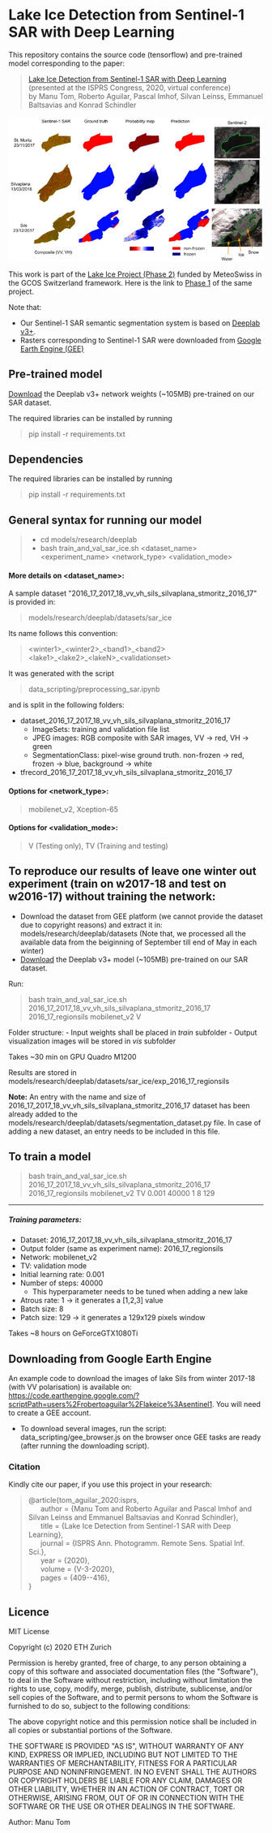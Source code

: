 # Lake Ice Detection from Sentinel-1 SAR with Deep Learning

This repository contains the source code (tensorflow) and pre-trained model corresponding to the paper:<br>
>[Lake Ice Detection from Sentinel-1 SAR with Deep Learning](https://www.isprs-ann-photogramm-remote-sens-spatial-inf-sci.net/V-3-2020/409/2020/) (presented at the ISPRS Congress, 2020, virtual conference)<br>
> by Manu Tom, Roberto Aguilar, Pascal Imhof, Silvan Leinss, Emmanuel Baltsavias and Konrad Schindler

![segmentation_sar](figures/qual_tran_sils.jpg)

This work is part of the [Lake Ice Project (Phase 2)](https://prs.igp.ethz.ch/research/current_projects/integrated-lake-ice-monitoring-and-generation-of-sustainable--re.html) funded by MeteoSwiss in the GCOS Switzerland framework. Here is the link to [Phase 1](https://prs.igp.ethz.ch/research/completed_projects/integrated-monitoring-of-ice-in-selected-swiss-lakes.html) of the same project.

Note that:<br>
* Our Sentinel-1 SAR semantic segmentation system is based on [Deeplab v3+](https://arxiv.org/abs/1706.05587).
* Rasters corresponding to Sentinel-1 SAR 
were downloaded from [Google Earth Engine (GEE)](https://earthengine.google.com/)

## Pre-trained model
[Download](https://share.phys.ethz.ch/~pf/tommdata/Sentinel-1_SAR/pre-trained-model.zip) the Deeplab v3+ network weights (~105MB) pre-trained on our SAR dataset.

The required libraries can be installed by running
> pip install -r requirements.txt

## Dependencies

The required libraries can be installed by running
> pip install -r requirements.txt

## General syntax for running our model
> * cd models/research/deeplab
> * bash train_and_val_sar_ice.sh <dataset_name> <experiment_name> <network_type> <validation_mode>

#### More details on <dataset_name>:
A sample dataset "2016_17_2017_18_vv_vh_sils_silvaplana_stmoritz_2016_17" is provided in:
>models/research/deeplab/datasets/sar_ice

Its name follows this convention:
>\<winter1\>\_\<winter2\>\_\<band1\>\_\<band2\>\<lake1\>\_\<lake2\>\_\<lakeN\>\_\<validationset\>

It was generated with the script 
>data_scripting/preprocessing_sar.ipynb

and is split in the following folders:

- dataset_2016_17_2017_18_vv_vh_sils_silvaplana_stmoritz_2016_17
    - ImageSets: training and validation file list
    - JPEG images: RGB composite with SAR images, VV -> red, VH -> green
    - SegmentationClass: pixel-wise ground truth. non-frozen -> red, frozen -> blue, background -> white
- tfrecord_2016_17_2017_18_vv_vh_sils_silvaplana_stmoritz_2016_17

#### Options for <network_type>:
>mobilenet_v2, 
>Xception-65

#### Options for <validation_mode>:
>V (Testing only), 
>TV (Training and testing)

## To reproduce our results of leave one winter out experiment (train on w2017-18 and test on w2016-17) without training the network:
- Download the dataset from GEE platform (we cannot provide the dataset due to copyright reasons) and extract it in: models/research/deeplab/datasets
(Note that, we processed all the available data from the beiginning of September till end of May in each winter)
- [Download](https://share.phys.ethz.ch/~pf/tommdata/Sentinel-1_SAR/pre-trained-model.zip) the Deeplab v3+ model (~105MB) pre-trained on our SAR dataset. 

Run:

> bash train_and_val_sar_ice.sh 2016_17_2017_18_vv_vh_sils_silvaplana_stmoritz_2016_17 2016_17_regionsils mobilenet_v2 V

Folder structure:
    - Input weights shall be placed in *train* subfolder
    - Output visualization images will be stored in *vis* subfolder

Takes ~30 min on GPU Quadro M1200

Results are stored in models/research/deeplab/datasets/sar_ice/exp_2016_17_regionsils

**Note:**  An entry with the name and size of 2016_17_2017_18_vv_vh_sils_silvaplana_stmoritz_2016_17 dataset has been already added to the models/research/deeplab/datasets/segmentation_dataset.py file. In case of adding a new dataset, an entry needs to be included in this file.

## To train a model

> bash train_and_val_sar_ice.sh 2016_17_2017_18_vv_vh_sils_silvaplana_stmoritz_2016_17 2016_17_regionsils mobilenet_v2 TV 0.001 40000 1 8 129
-----
#####  Training parameters:
- Dataset: 2016_17_2017_18_vv_vh_sils_silvaplana_stmoritz_2016_17
- Output folder (same as experiment name): 2016_17_regionsils
- Network: mobilenet_v2
- TV: validation mode
- Initial learning rate: 0.001
- Number of steps: 40000
    - This hyperparameter needs to be tuned when adding a new lake
- Atrous rate: 1 -> it generates a [1,2,3] value
- Batch size: 8
- Patch size: 129 -> it generates a 129x129 pixels window

Takes ~8 hours on GeForceGTX1080Ti

## Downloading from Google Earth Engine

An example code to download the images of lake Sils from winter 2017-18 (with VV polarisation) is available on: https://code.earthengine.google.com/?scriptPath=users%2Frobertoaguilar%2Flakeice%3Asentinel1. You will need to create a GEE account.

* To download several images, run the script: data_scripting/gee_browser.js on the browser once GEE tasks are ready (after running the downloading script).

### Citation

Kindly cite our paper, if you use this project in your research:

> @article{tom_aguilar_2020:isprs,<br>
>&nbsp;&nbsp;&nbsp;&nbsp;&nbsp;&nbsp;author    = {Manu Tom and Roberto Aguilar and Pascal Imhof and Silvan Leinss and Emmanuel Baltsavias and Konrad Schindler},<br>
>&nbsp;&nbsp;&nbsp;&nbsp;&nbsp;&nbsp;title     = {Lake Ice Detection from Sentinel-1 SAR with Deep Learning},<br>
>&nbsp;&nbsp;&nbsp;&nbsp;&nbsp;&nbsp;journal   = {ISPRS Ann. Photogramm. Remote Sens. Spatial Inf. Sci.},<br>
>&nbsp;&nbsp;&nbsp;&nbsp;&nbsp;&nbsp;year      = {2020},<br>
>&nbsp;&nbsp;&nbsp;&nbsp;&nbsp;&nbsp;volume    = {V-3-2020},<br>
>&nbsp;&nbsp;&nbsp;&nbsp;&nbsp;&nbsp;pages     = {409--416},<br>
}

## Licence

MIT License

Copyright (c) 2020 ETH Zurich

Permission is hereby granted, free of charge, to any person obtaining a copy of this software and associated documentation files (the "Software"), to deal
in the Software without restriction, including without limitation the rights to use, copy, modify, merge, publish, distribute, sublicense, and/or sell
copies of the Software, and to permit persons to whom the Software is furnished to do so, subject to the following conditions:

The above copyright notice and this permission notice shall be included in all copies or substantial portions of the Software.

THE SOFTWARE IS PROVIDED "AS IS", WITHOUT WARRANTY OF ANY KIND, EXPRESS OR IMPLIED, INCLUDING BUT NOT LIMITED TO THE WARRANTIES OF MERCHANTABILITY,
FITNESS FOR A PARTICULAR PURPOSE AND NONINFRINGEMENT. IN NO EVENT SHALL THE AUTHORS OR COPYRIGHT HOLDERS BE LIABLE FOR ANY CLAIM, DAMAGES OR OTHER
LIABILITY, WHETHER IN AN ACTION OF CONTRACT, TORT OR OTHERWISE, ARISING FROM, OUT OF OR IN CONNECTION WITH THE SOFTWARE OR THE USE OR OTHER DEALINGS IN THE
SOFTWARE.

Author: Manu Tom
